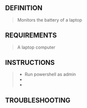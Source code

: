 ## DEFINITION
> Monitors the battery of a laptop

## REQUIREMENTS
> A laptop computer

## INSTRUCTIONS
> - Run powershell as admin
> - 
> - 

## TROUBLESHOOTING
> 
